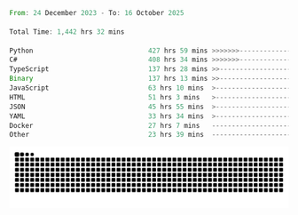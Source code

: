 <!--START_SECTION:waka-->

```rust
From: 24 December 2023 - To: 16 October 2025

Total Time: 1,442 hrs 32 mins

Python                             427 hrs 59 mins >>>>>>>------------------   29.19 %
C#                                 408 hrs 34 mins >>>>>>>------------------   27.87 %
TypeScript                         137 hrs 28 mins >>-----------------------   09.38 %
Binary                             137 hrs 13 mins >>-----------------------   09.36 %
JavaScript                         63 hrs 10 mins  >------------------------   04.31 %
HTML                               51 hrs 3 mins   >------------------------   03.48 %
JSON                               45 hrs 55 mins  >------------------------   03.13 %
YAML                               33 hrs 34 mins  >------------------------   02.29 %
Docker                             27 hrs 7 mins   -------------------------   01.85 %
Other                              23 hrs 39 mins  -------------------------   01.61 %
```

<!--END_SECTION:waka-->


<picture>
  <source media="(prefers-color-scheme: dark)" srcset="https://raw.githubusercontent.com/jeerawut97/jeerawut97/output/github-contribution-grid-snake.svg">
  <img alt="github contribution grid snake animation" src="https://raw.githubusercontent.com/jeerawut97/jeerawut97/output/github-contribution-grid-snake.svg">
</picture>
